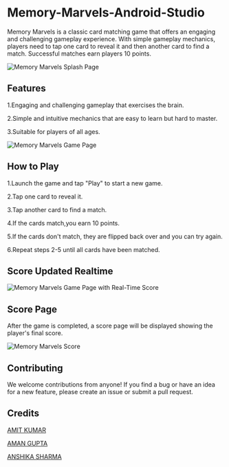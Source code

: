 # Memory-Marvels-Android-Studio
Memory Marvels is a classic card matching game that offers an engaging and challenging gameplay experience. With simple gameplay mechanics, players need to tap one card to reveal it and then another card to find a match. Successful matches earn players 10 points.

![Memory Marvels Splash Page](/screenshots/splash.png)


## Features
1.Engaging and challenging gameplay that exercises the brain.

2.Simple and intuitive mechanics that are easy to learn but hard to master.

3.Suitable for players of all ages.

![Memory Marvels Game Page](/screenshots/game.png)

## How to Play
1.Launch the game and tap "Play" to start a new game.

2.Tap one card to reveal it.

3.Tap another card to find a match.

4.If the cards match,you earn 10 points.

5.If the cards don't match, they are flipped back over and you can try again.

6.Repeat steps 2-5 until all cards have been matched.

## Score Updated Realtime

![Memory Marvels Game Page with Real-Time Score](/screenshots/realtime_score.png)


## Score Page
After the game is completed, a score page will be displayed showing the player's final score.

![Memory Marvels Score](/screenshots/score.png)

## Contributing
We welcome contributions from anyone! If you find a bug or have an idea for a new feature, please create an issue or submit a pull request.

## Credits

[AMIT KUMAR](https://github.com/oiiakm)

[AMAN GUPTA](https://github.com/CrimsonUnicorn)

[ANSHIKA SHARMA](https://github.com/anshikasharma148)

